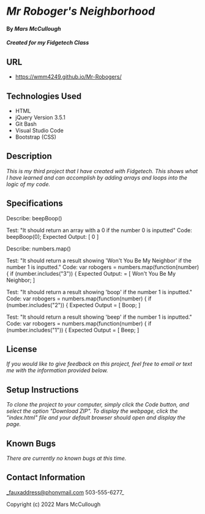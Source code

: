 # _Mr Roboger's Neighborhood_

#### By _**Mars McCullough**_

#### _Created for my Fidgetech Class_

## URL

* https://wmm4249.github.io/Mr-Robogers/ 

## Technologies Used

* HTML
* jQuery Version 3.5.1
* Git Bash
* Visual Studio Code
* Bootstrap (CSS)

## Description

_This is my third project that I have created with Fidgetech. This shows what I have learned and can accomplish by adding arrays and loops into the logic of my code._

## Specifications

Describe: beepBoop()

Test: "It should return an array with a 0 if the number 0 is inputted"
Code: beepBoop(0);
Expected Output: [ 0 ]

Describe: numbers.map()

Test: "It should return a result showing 'Won't You Be My Neighbor' if the number 1 is inputted."
Code: var robogers = numbers.map(function(number) {
      if (number.includes("3")) {
Expected Output: = [ Won't You Be My Neighbor; ]

Test: "It should return a result showing 'boop' if the number 1 is inputted."
Code: var robogers = numbers.map(function(number) {
      if (number.includes("2")) {
Expected Output = [ Boop; ]

Test: "It should return a result showing 'beep' if the number 1 is inputted."
Code: var robogers = numbers.map(function(number) {
      if (number.includes("1")) {
Expected Output = [ Beep; ]

## License

_If you would like to give feedback on this project, feel free to email or text me with the information provided below._

## Setup Instructions

_To clone the project to your computer, simply click the Code button, and select the option "Download ZIP". To display the webpage, click the "index.html" file and your default browser should open and display the page._

## Known Bugs

_There are currently no known bugs at this time._

## Contact Information

_fauxaddress@phonymail.com
  503-555-6277_

Copyright (c) 2022 Mars McCullough

